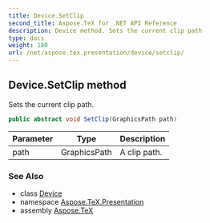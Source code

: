```yaml
---
title: Device.SetClip
second_title: Aspose.TeX for .NET API Reference
description: Device method. Sets the current clip path
type: docs
weight: 180
url: /net/aspose.tex.presentation/device/setclip/
---
```

## Device.SetClip method

Sets the current clip path.

```csharp
public abstract void SetClip(GraphicsPath path)
```

| Parameter | Type | Description |
| --- | --- | --- |
| path | GraphicsPath | A clip path. |

### See Also

* class [Device](../)
* namespace [Aspose.TeX.Presentation](../../device/)
* assembly [Aspose.TeX](../../../)


